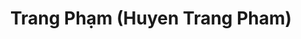 ---
layout: album_gallery
resource: instagram
title: "Trang Phạm (Huyen Trang Pham)"
description: "Instagram albums of Trang Phạm (Huyen Trang Pham)</br>. Username: trangg.phaam"
active: gallery
images:
- image_path: /trangg.phaam/0/20220609_201026_286400238_577126460441014_2008822719025806882_n.jpg
  gallery-folder: /gallery/trangg.phaam/0/
  gallery-name: 0
  gallery-date: April 2025
- image_path: /trangg.phaam/1/20210714_200912_217411017_2277564395711047_4931280957174645898_n.jpg
  gallery-folder: /gallery/trangg.phaam/1/
  gallery-name: 1
  gallery-date: April 2025
- image_path: /trangg.phaam/10/20241113_200136_466743492_18293707117225020_7500679955717612256_n.jpg
  gallery-folder: /gallery/trangg.phaam/10/
  gallery-name: 10
  gallery-date: April 2025
- image_path: /trangg.phaam/11/20220616_193148_288015856_1455131404936112_849119251457809719_n.jpg
  gallery-folder: /gallery/trangg.phaam/11/
  gallery-name: 11
  gallery-date: April 2025
- image_path: /trangg.phaam/12/20240718_191448_452100705_18278283811225020_57160882205435581_n.jpg
  gallery-folder: /gallery/trangg.phaam/12/
  gallery-name: 12
  gallery-date: April 2025
- image_path: /trangg.phaam/13/20231220_200555_412882562_18252168679225020_2420723251128206557_n.jpg
  gallery-folder: /gallery/trangg.phaam/13/
  gallery-name: 13
  gallery-date: April 2025
- image_path: /trangg.phaam/14/20240507_202827_441202156_18269222929225020_1386564137480571815_n.jpg
  gallery-folder: /gallery/trangg.phaam/14/
  gallery-name: 14
  gallery-date: April 2025
- image_path: /trangg.phaam/2/20211225_184348_269879964_267211695394678_8022314816906236494_n.jpg
  gallery-folder: /gallery/trangg.phaam/2/
  gallery-name: 2
  gallery-date: April 2025
- image_path: /trangg.phaam/3/20211006_192850_244511602_3143179959246573_7765534125464938437_n.jpg
  gallery-folder: /gallery/trangg.phaam/3/
  gallery-name: 3
  gallery-date: April 2025
- image_path: /trangg.phaam/4/20220822_193321_300788246_654031636091100_1421660047031354616_n.jpg
  gallery-folder: /gallery/trangg.phaam/4/
  gallery-name: 4
  gallery-date: April 2025
- image_path: /trangg.phaam/5/20220830_194714_302134307_416269723904765_2105303526820869655_n.jpg
  gallery-folder: /gallery/trangg.phaam/5/
  gallery-name: 5
  gallery-date: April 2025
- image_path: /trangg.phaam/6/20221224_120013_321176138_138758295649007_6266033417212915522_n.jpg
  gallery-folder: /gallery/trangg.phaam/6/
  gallery-name: 6
  gallery-date: April 2025
- image_path: /trangg.phaam/7/20211023_202255_247470682_179222284301902_8046407700936937215_n.jpg
  gallery-folder: /gallery/trangg.phaam/7/
  gallery-name: 7
  gallery-date: April 2025
- image_path: /trangg.phaam/8/20220414_193637_278311487_963079660947430_3930415790785673135_n.jpg
  gallery-folder: /gallery/trangg.phaam/8/
  gallery-name: 8
  gallery-date: April 2025
- image_path: /trangg.phaam/9/20241008_185653_462448815_18288901531225020_1618651810721461592_n.jpg
  gallery-folder: /gallery/trangg.phaam/9/
  gallery-name: 9
  gallery-date: April 2025
- image_path: /trangg.phaam/B/20220213_195948_273835592_342291957815488_6271443950234189358_n.jpg
  gallery-folder: /gallery/trangg.phaam/B/
  gallery-name: B
  gallery-date: April 2025
- image_path: /trangg.phaam/x/20210218_210041_151054067_695302451165534_5701880470861896160_n.jpg
  gallery-folder: /gallery/trangg.phaam/x/
  gallery-name: x
  gallery-date: April 2025
---